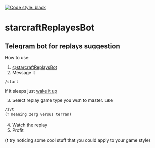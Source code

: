 [![Code style: black](https://img.shields.io/badge/code%20style-black-000000.svg)](https://github.com/psf/black)


# starcraftReplayesBot
Telegram bot for replays suggestion
---
How to use:
1. [@starcraftReplaysBot](http://t.me/starcraftReplaysBot)
2. Message it 
```
/start
```
If it sleeps just [wake it up](https://starcraftreplaysbot.herokuapp.com)

3. Select replay game type you wish to master. Like
```
/zvt
(🠕 meaning zerg versus terran)
```
4. Watch the replay
5. Profit

(🠕 try noticing some cool stuff that you could apply to your game style)
